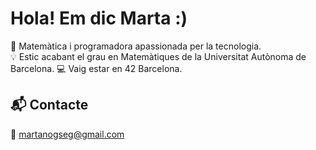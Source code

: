 # Hola! Em dic Marta :)

🎯 Matemàtica i programadora apassionada per la tecnologia.  
💡 Estic acabant el grau en Matemàtiques de la Universitat Autònoma de Barcelona.
💻 Vaig estar en 42 Barcelona. 

## 📬 Contacte

💌 martanogseg@gmail.com
